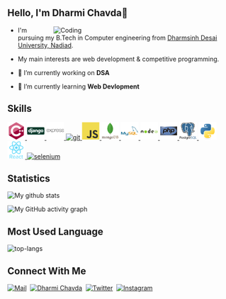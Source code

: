 ## Hello, I'm Dharmi Chavda👋
<img align="right" alt="Coding" width="400" src="https://cdn.dribbble.com/users/1217765/screenshots/2791439/typing-girl-sss.gif">

* I'm pursuing my B.Tech in Computer engineering from [Dharmsinh Desai University, Nadiad](https://ddu.ac.in/). 

* My main interests are web development & competitive programming.

* 🔭 I’m currently working on **DSA**

* 🌱 I’m currently learning **Web Devlopment**


## Skills
<p align="left"> <a href="https://www.w3schools.com/cpp/" target="_blank" rel="noreferrer"> <img src="https://raw.githubusercontent.com/devicons/devicon/master/icons/cplusplus/cplusplus-original.svg" alt="cplusplus" width="40" height="40"/> </a> <a href="https://www.djangoproject.com/" target="_blank" rel="noreferrer"> <img src="https://raw.githubusercontent.com/devicons/devicon/master/icons/django/django-original.svg" alt="django" width="40" height="40"/> </a> <a href="https://expressjs.com" target="_blank" rel="noreferrer"> <img src="https://raw.githubusercontent.com/devicons/devicon/master/icons/express/express-original-wordmark.svg" alt="express" width="40" height="40"/> </a> <a href="https://git-scm.com/" target="_blank" rel="noreferrer"> <img src="https://www.vectorlogo.zone/logos/git-scm/git-scm-icon.svg" alt="git" width="40" height="40"/> </a> <a href="https://developer.mozilla.org/en-US/docs/Web/JavaScript" target="_blank" rel="noreferrer"> <img src="https://raw.githubusercontent.com/devicons/devicon/master/icons/javascript/javascript-original.svg" alt="javascript" width="40" height="40"/> </a> <a href="https://www.mongodb.com/" target="_blank" rel="noreferrer"> <img src="https://raw.githubusercontent.com/devicons/devicon/master/icons/mongodb/mongodb-original-wordmark.svg" alt="mongodb" width="40" height="40"/> </a> <a href="https://www.mysql.com/" target="_blank" rel="noreferrer"> <img src="https://raw.githubusercontent.com/devicons/devicon/master/icons/mysql/mysql-original-wordmark.svg" alt="mysql" width="40" height="40"/> </a> <a href="https://nodejs.org" target="_blank" rel="noreferrer"> <img src="https://raw.githubusercontent.com/devicons/devicon/master/icons/nodejs/nodejs-original-wordmark.svg" alt="nodejs" width="40" height="40"/> </a> <a href="https://www.php.net" target="_blank" rel="noreferrer"> <img src="https://raw.githubusercontent.com/devicons/devicon/master/icons/php/php-original.svg" alt="php" width="40" height="40"/> </a> <a href="https://www.postgresql.org" target="_blank" rel="noreferrer"> <img src="https://raw.githubusercontent.com/devicons/devicon/master/icons/postgresql/postgresql-original-wordmark.svg" alt="postgresql" width="40" height="40"/> </a> <a href="https://www.python.org" target="_blank" rel="noreferrer"> <img src="https://raw.githubusercontent.com/devicons/devicon/master/icons/python/python-original.svg" alt="python" width="40" height="40"/> </a> <a href="https://reactjs.org/" target="_blank" rel="noreferrer"> <img src="https://raw.githubusercontent.com/devicons/devicon/master/icons/react/react-original-wordmark.svg" alt="react" width="40" height="40"/> </a> <a href="https://www.selenium.dev" target="_blank" rel="noreferrer"> <img src="https://raw.githubusercontent.com/detain/svg-logos/780f25886640cef088af994181646db2f6b1a3f8/svg/selenium-logo.svg" alt="selenium" width="40" height="40"/> </a> </p>


## Statistics

![My github stats](https://github-readme-stats.vercel.app/api?username=dharmi158&show_icons=true&theme=tokyonight)

![My GitHub activity graph](https://activity-graph.herokuapp.com/graph?username=dharmi158&&theme=xcode)

## Most Used Language #

![top-langs](https://github-readme-stats.vercel.app/api/top-langs?username=dharmi158&show_icons=true&title_color=fff&icon_color=79ff97&text_color=9f9f9f&bg_color=151515)

## Connect With Me
[![Mail](https://img.shields.io/badge/Gmail-D14836?style=for-the-badge&logo=gmail&logoColor=white)](mailto:dharmi6319@gmail.com)&nbsp;
[![Dharmi Chavda](https://img.shields.io/badge/LinkedIn-0077B5?style=for-the-badge&logo=linkedin&logoColor=white)](https://www.linkedin.com/in/dharmi-chavda-1b37b81b5/)&nbsp;
[![Twitter](https://img.shields.io/badge/Twitter-1DA1F2?style=for-the-badge&logo=twitter&logoColor=white)](https://twitter.com/_dharmiiii_)&nbsp;
[![Instagram](https://img.shields.io/badge/Instagram-E4405F?style=for-the-badge&logo=instagram&logoColor=white)](https://www.instagram.com/_1.dharmi.9_/)&nbsp;
